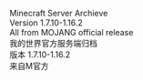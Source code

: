Minecraft Server Archieve  
Version 1.7.10-1.16.2  
All from MOJANG official release  
我的世界官方服务端归档  
版本 1.7.10-1.16.2  
来自M官方
